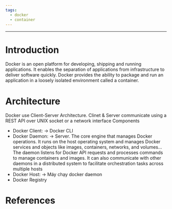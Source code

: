 ```yaml
---
tags:
  - docker
  - container
---
```

---
# Introduction

Docker is an open platform for developing, shipping and running applications. It enables the separation of applications from infrastructure to deliver software quickly. Docker provides the ability to package and run an application in a loosely isolated environment called a container.

# Architecture
Docker use Client-Server Architecture.
Clinet & Server communicate using a REST API over UNIX socket or a network interface
Components
- Docker Client: -> Docker CLI
- Docker Daemon: -> Server. The core engine that manages Docker operations. It runs on the host operating system and manages Docker services and objects like images, containers, networks, and volumes... The daemon listens for Docker API requests and processes commands to manage containers and images. It can also communicate with other daemons in a distributed system to facilitate orchestration tasks across multiple hosts
- Docker Host: -> Máy chạy docker daemon
- Docker Registry



# References